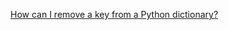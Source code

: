 [How can I remove a key from a Python dictionary?](https://stackoverflow.com/questions/11277432/how-can-i-remove-a-key-from-a-python-dictionary)
